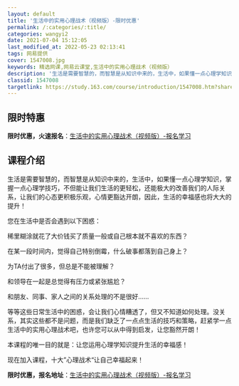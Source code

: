 ```yaml
---
layout: default
title: '生活中的实用心理战术（视频版）-限时优惠'
permalink: /:categories/:title/
categories: wangyi2
date: 2021-07-04 15:12:05
last_modified_at: 2022-05-23 02:13:41
tags: 网易提供
cover: 1547008.jpg
keywords: 精选网课,网易云课堂,生活中的实用心理战术（视频版）
description: '生活是需要智慧的，而智慧是从知识中来的，生活中，如果懂一点心理学知识，掌握一点心理学技巧，不但能让我们生活的更轻松，还能'
classid: 1547008
targetlink: https://study.163.com/course/introduction/1547008.htm?share=1&shareId=1025206652&utm_campaign=share&utm_medium=iphoneShare&utm_source=&utm_u=1025206652
---
```


## 限时特惠

**限时优惠，火速报名**：[生活中的实用心理战术（视频版）-报名学习](https://study.163.com/course/introduction/1547008.htm?share=1&shareId=1025206652&utm_campaign=share&utm_medium=iphoneShare&utm_source=&utm_u=1025206652)

## 课程介绍

生活是需要智慧的，而智慧是从知识中来的，生活中，如果懂一点心理学知识，掌握一点心理学技巧，不但能让我们生活的更轻松，还能极大的改善我们的人际关系，让我们的心态更积极乐观，心情更豁达开朗，因此，生活的幸福感也将大大的提升！



您在生活中是否会遇到以下困惑：

稀里糊涂就花了大价钱买了质量一般或自己根本就不喜欢的东西？

在某一段时间内，觉得自己特别倒霉，什么破事都落到自己身上？

为TA付出了很多，但总是不能被理解？

和领导在一起是总觉得有压力或紧张尴尬？

和朋友、同事、家人之间的关系处理的不是很好……



等等这些日常生活中的困惑，会让我们心情糟透了，但又不知道如何处理。没关系，其实这些都不是问题，而是我们缺乏了一点点生活的技巧和策略，赶紧学一点生活中的实用心理战术吧，也许您可以从中得到启发，让您豁然开朗！



本课程的唯一目的就是：让您运用心理学知识提升生活的幸福感！



现在加入课程，十大”心理战术“让自己幸福起来！

**限时优惠，报名地址**：[生活中的实用心理战术（视频版）-报名学习](https://study.163.com/course/introduction/1547008.htm?share=1&shareId=1025206652&utm_campaign=share&utm_medium=iphoneShare&utm_source=&utm_u=1025206652)

